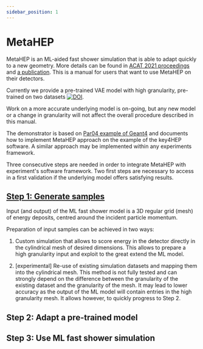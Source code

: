 ```yaml
---
sidebar_position: 1
---
```


# MetaHEP

MetaHEP is an ML-aided fast shower simulation that is able to adapt quickly to a new geometry. More details can be found in [ACAT 2021 proceedings](TODO:add) and [a publication](TODO:add). This is a manual for users that want to use MetaHEP on their detectors.

Currently we provide a pre-trained VAE model with high granularity, pre-trained on two datasets [![DOI](https://zenodo.org/badge/DOI/10.5281/zenodo.6082201.svg)](https://doi.org/10.5281/zenodo.6082201).

Work on a more accurate underlying model is on-going, but any new model or a change in granularity will not affect the overall procedure described in this manual.

The demonstrator is based on [Par04 example of Geant4](https://gitlab.cern.ch/geant4/geant4/-564/tree/master/examples/extended/parameterisations/Par04) and documents how to implement MetaHEP approach on the example of the key4HEP software. A similar approach may be implemented within any experiments framework.

Three consecutive steps are needed in order to integrate MetaHEP with experiment's software framework. Two first steps are necessary to access in a first validation if the underlying model offers satisfying results.

## [Step 1: Generate samples](Step01_generate)

Input (and output) of the ML fast shower model is a 3D regular grid (mesh) of energy deposits, centred around the incident particle momentum.

Preparation of input samples can be achieved in two ways:

1) Custom simulation that allows to score energy in the detector directly in the cylindrical mesh of desired dimensions. This allows to prepare a high granularity input and exploit to the great extend the ML model.

2) [experimental] Re-use of existing simulation datasets and mapping them into the cylindrical mesh. This method is not fully tested and can strongly depend on the difference between the granularity of the existing dataset and the granularity of the mesh. It may lead to lower accuracy as the output of the ML model will contain entries in the high granularity mesh. It allows however, to quickly progress to Step 2.

## Step 2: Adapt a pre-trained model
## Step 3: Use ML fast shower simulation